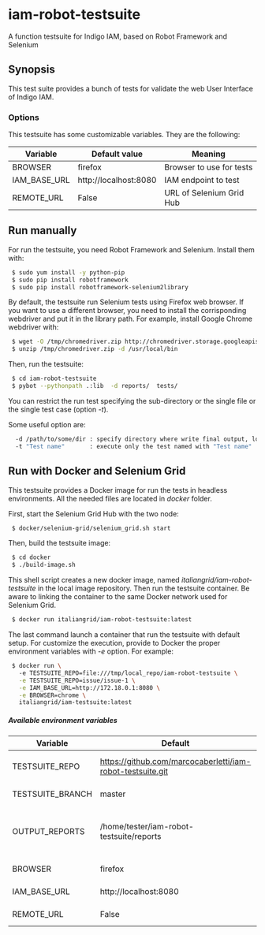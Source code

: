 # iam-robot-testsuite
A function testsuite for Indigo IAM,  based on Robot Framework and Selenium

## Synopsis
This test suite provides a bunch of tests for validate the web User Interface of Indigo IAM.

### Options
This testsuite has some customizable variables. They are the following:

| Variable     | Default value         | Meaning |
| ------------ | ----------------------| ------- |
| BROWSER      | firefox               | Browser to use for tests |
| IAM_BASE_URL | http://localhost:8080 | IAM endpoint to test |
| REMOTE_URL   | False                 | URL of Selenium Grid Hub |


## Run manually
For run the testsuite, you need Robot Framework and Selenium. Install them with:

```bash
 $ sudo yum install -y python-pip
 $ sudo pip install robotframework
 $ sudo pip install robotframework-selenium2library
```
By default, the testsuite run Selenium tests using Firefox web browser. If you want to use a different browser, you need to install
the corrisponding webdriver and put it in the library path.
For example, install Google Chrome webdriver with:

```bash
 $ wget -O /tmp/chromedriver.zip http://chromedriver.storage.googleapis.com/2.23/chromedriver_linux64.zip
 $ unzip /tmp/chromedriver.zip -d /usr/local/bin

```

Then, run the testsuite:
```bash
 $ cd iam-robot-testsuite
 $ pybot --pythonpath .:lib  -d reports/  tests/

```
You can restrict the run test specifying the sub-directory or the single file or the single test case (option _-t_).

Some useful option are:
```bash
  -d /path/to/some/dir : specify directory where write final output, log and report
  -t "Test name"       : execute only the test named with "Test name"
```

## Run with Docker and Selenium Grid
This testsuite provides a Docker image for run the tests in headless environments. 
All the needed files are located in _docker_ folder.

First, start the Selenium Grid Hub with the two node:
```bash
 $ docker/selenium-grid/selenium_grid.sh start
```
Then, build the testsuite image:
```bash
 $ cd docker
 $ ./build-image.sh
```
This shell script creates a new docker image, named _italiangrid/iam-robot-testsuite_ in the local image repository.
Then run the testsuite container.
Be aware to linking the container to the same Docker network used for Selenium Grid.

```bash
 $ docker run italiangrid/iam-robot-testsuite:latest
```
The last command launch a container that run the testsuite with default setup. For customize the execution, provide to Docker the proper environment variables with _-e_ option.
For example:

```bash
 $ docker run \ 
   -e TESTSUITE_REPO=file:///tmp/local_repo/iam-robot-testsuite \
   -e TESTSUITE_REPO=issue/issue-1 \
   -e IAM_BASE_URL=http://172.18.0.1:8080 \
   -e BROWSER=chrome \
   italiangrid/iam-testsuite:latest
```


##### Available environment variables

| Variable             | Default                                                      | Meaning |
| -------------------- | ------------------------------------------------------------ | ------- |
| TESTSUITE_REPO       | https://github.com/marcocaberletti/iam-robot-testsuite.git   | Repository hosting testsuite code |
| TESTSUITE_BRANCH     | master                                                       | Git branch to checkout |
| OUTPUT_REPORTS       | /home/tester/iam-robot-testsuite/reports                     | Directory where RobotFramework save execution report and tests outputs |
| BROWSER              | firefox                                                      | Browser to use for tests |
| IAM_BASE_URL         | http://localhost:8080                                        | IAM endpoint to test |
| REMOTE_URL           | False                                                        | URL of Selenium Grid Hub to use |



